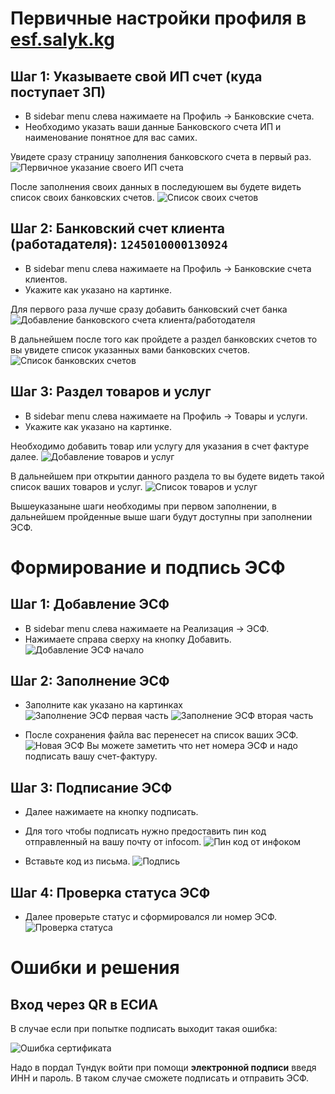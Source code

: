 # Первичные настройки профиля в [esf.salyk.kg](https://esf.salyk.kg)

## Шаг 1: Указываете свой ИП счет (куда поступает ЗП)
- В sidebar menu слева нажимаете на Профиль -> Банковские счета.
- Необходимо указать ваши данные Банковского счета ИП и наименование понятное для вас самих.

Увидете сразу страницу заполнения банковского счета в первый раз.
![Первичное указание своего ИП счета](../screenshots/esf/bank_scheta_svoi_create.png)

После заполнения своих данных в последуюшем вы будете видеть список своих банковских счетов.
![Список своих счетов](../screenshots/esf/bank_scheta_svoi_list.png)

## Шаг 2: Банковский счет клиента (работадателя): `1245010000130924`
- В sidebar menu слева нажимаете на Профиль -> Банковские счета клиентов.
- Укажите как указано на картинке.

Для первого раза лучше сразу добавить банковский счет банка
![Добавление банковского счета клиента/работодателя](../screenshots/esf/bank_scheta_klientov_create.png)

В дальнейшем после того как пройдете а раздел банковских счетов то вы увидете список указанных вами банковских счетов.
![Список банковских счетов](../screenshots/esf/bank_scheta_klientov_list.png)

## Шаг 3: Раздел товаров и услуг
- В sidebar menu слева нажимаете на Профиль -> Товары и услуги.
- Укажите как указано на картинке.

Необходимо добавить товар или услугу для указания в счет фактуре далее.
![Добавление товаров и услуг](../screenshots/esf/tovary_i_uslugi_create.png)

В дальнейшем при открытии данного раздела то вы будете видеть такой список ваших товаров и услуг.
![Список товаров и услуг](../screenshots/esf/tovary_i_usligi_list.png)

Вышеуказаныне шаги необходимы при первом заполнении, в дальнейшем пройденные выше шаги будут доступны при заполнении ЭСФ.

# Формирование и подпись ЭСФ

## Шаг 1: Добавление ЭСФ

- В sidebar menu слева нажимаете на Реализация -> ЭСФ.
- Нажимаете справа сверху на кнопку Добавить.
![Добавление ЭСФ начало](../screenshots/esf/realizaciya_esf.png)

## Шаг 2: Заполнение ЭСФ

- Заполните как указано на картинках
![Заполнение ЭСФ первая часть](../screenshots/esf/realizaciya_esf_fill_first_part.png)
![Заполнение ЭСФ вторая часть](../screenshots/esf/realizaciya_esf_fill_second_part.png)

- После сохранения файла вас перенесет на список ваших ЭСФ.
![Новая ЭСФ](../screenshots/esf/realizaciya_esf_list_new.png)
Вы можете заметить что нет номера ЭСФ и надо подписать вашу счет-фактуру.

## Шаг 3: Подписание ЭСФ
- Далее нажимаете на кнопку подписать.
- Для того чтобы подписать нужно предоставить пин код отправленный на вашу почту от infocom.
![Пин код от инфоком](../screenshots/esf/email_with_pin_from_infocom.png)

- Вставьте код из письма.
![Подпись](../screenshots/esf/signature_with_pin_from_infocom.png)

## Шаг 4: Проверка статуса ЭСФ

- Далее проверьте статус и сформировался ли номер ЭСФ.
![Проверка статуса](../screenshots/esf/realizaciya_esf_end_status_signed.png)

# Ошибки и решения

## Вход через QR в ЕСИА
В случае если при попытке подписать выходит такая ошибка:

![Ошибка сертификата](../screenshots/esf/qr_error.png)

Надо в пордал Түндүк войти при помощи **электронной подписи** введя ИНН и пароль. В таком случае сможете подписать и отправить ЭСФ.
